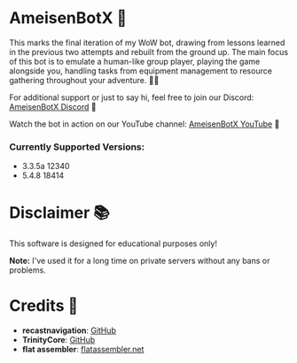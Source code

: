 # AmeisenBotX 🐜

This marks the final iteration of my WoW bot, drawing from lessons learned in the previous two attempts and rebuilt from the ground up. The main focus of this bot is to emulate a human-like group player, playing the game alongside you, handling tasks from equipment management to resource gathering throughout your adventure. 🤖🔄

For additional support or just to say hi, feel free to join our Discord: [AmeisenBotX Discord](https://discord.gg/hynCAdfjpy) 🚀

Watch the bot in action on our YouTube channel: [AmeisenBotX YouTube](https://www.youtube.com/channel/UCxwiiRjjQVETtatGzKAoIcQ) 🎥

### Currently Supported Versions:

- 3.3.5a 12340
- 5.4.8 18414

# Disclaimer 📚

This software is designed for educational purposes only! 

**Note:** I've used it for a long time on private servers without any bans or problems. 

# Credits 🙌

- **recastnavigation**: [GitHub](https://github.com/recastnavigation/recastnavigation)
- **TrinityCore**: [GitHub](https://github.com/TrinityCore/TrinityCore)
- **flat assembler**: [flatassembler.net](https://flatassembler.net/)
